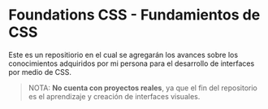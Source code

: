 # Foundations CSS - Fundamientos de CSS

Este es un repositiorio en el cual se agregarán los avances sobre los conocimientos adquiridos por mi persona
para el desarrollo de interfaces por medio de CSS.

>NOTA: **No cuenta con proyectos reales**, ya que el fin del repositorio es el aprendizaje y creación de interfaces visuales.
